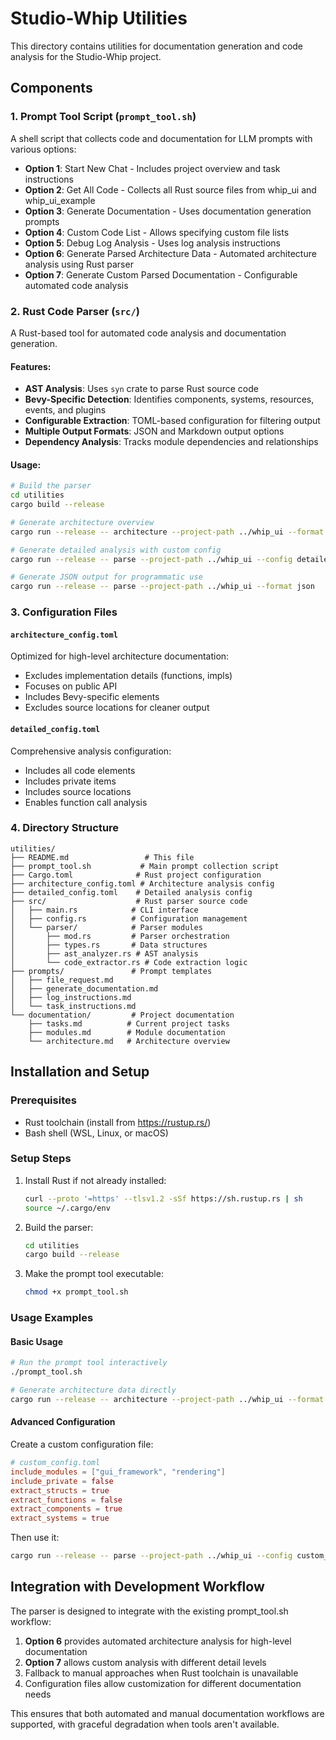 # Studio-Whip Utilities

This directory contains utilities for documentation generation and code analysis for the Studio-Whip project.

## Components

### 1. Prompt Tool Script (`prompt_tool.sh`)
A shell script that collects code and documentation for LLM prompts with various options:

- **Option 1**: Start New Chat - Includes project overview and task instructions
- **Option 2**: Get All Code - Collects all Rust source files from whip_ui and whip_ui_example
- **Option 3**: Generate Documentation - Uses documentation generation prompts
- **Option 4**: Custom Code List - Allows specifying custom file lists
- **Option 5**: Debug Log Analysis - Uses log analysis instructions
- **Option 6**: Generate Parsed Architecture Data - Automated architecture analysis using Rust parser
- **Option 7**: Generate Custom Parsed Documentation - Configurable automated code analysis

### 2. Rust Code Parser (`src/`)
A Rust-based tool for automated code analysis and documentation generation.

#### Features:
- **AST Analysis**: Uses `syn` crate to parse Rust source code
- **Bevy-Specific Detection**: Identifies components, systems, resources, events, and plugins
- **Configurable Extraction**: TOML-based configuration for filtering output
- **Multiple Output Formats**: JSON and Markdown output options
- **Dependency Analysis**: Tracks module dependencies and relationships

#### Usage:
```bash
# Build the parser
cd utilities
cargo build --release

# Generate architecture overview
cargo run --release -- architecture --project-path ../whip_ui --format markdown

# Generate detailed analysis with custom config
cargo run --release -- parse --project-path ../whip_ui --config detailed_config.toml --format markdown

# Generate JSON output for programmatic use
cargo run --release -- parse --project-path ../whip_ui --format json
```

### 3. Configuration Files

#### `architecture_config.toml`
Optimized for high-level architecture documentation:
- Excludes implementation details (functions, impls)
- Focuses on public API
- Includes Bevy-specific elements
- Excludes source locations for cleaner output

#### `detailed_config.toml`
Comprehensive analysis configuration:
- Includes all code elements
- Includes private items
- Includes source locations
- Enables function call analysis

### 4. Directory Structure

```
utilities/
├── README.md                 # This file
├── prompt_tool.sh           # Main prompt collection script
├── Cargo.toml              # Rust project configuration
├── architecture_config.toml # Architecture analysis config
├── detailed_config.toml    # Detailed analysis config
├── src/                    # Rust parser source code
│   ├── main.rs            # CLI interface
│   ├── config.rs          # Configuration management
│   └── parser/            # Parser modules
│       ├── mod.rs         # Parser orchestration
│       ├── types.rs       # Data structures
│       ├── ast_analyzer.rs # AST analysis
│       └── code_extractor.rs # Code extraction logic
├── prompts/               # Prompt templates
│   ├── file_request.md
│   ├── generate_documentation.md
│   ├── log_instructions.md
│   └── task_instructions.md
└── documentation/         # Project documentation
    ├── tasks.md          # Current project tasks
    ├── modules.md        # Module documentation
    └── architecture.md   # Architecture overview
```

## Installation and Setup

### Prerequisites
- Rust toolchain (install from https://rustup.rs/)
- Bash shell (WSL, Linux, or macOS)

### Setup Steps
1. Install Rust if not already installed:
   ```bash
   curl --proto '=https' --tlsv1.2 -sSf https://sh.rustup.rs | sh
   source ~/.cargo/env
   ```

2. Build the parser:
   ```bash
   cd utilities
   cargo build --release
   ```

3. Make the prompt tool executable:
   ```bash
   chmod +x prompt_tool.sh
   ```

### Usage Examples

#### Basic Usage
```bash
# Run the prompt tool interactively
./prompt_tool.sh

# Generate architecture data directly
cargo run --release -- architecture --project-path ../whip_ui --format markdown
```

#### Advanced Configuration
Create a custom configuration file:
```toml
# custom_config.toml
include_modules = ["gui_framework", "rendering"]
include_private = false
extract_structs = true
extract_functions = false
extract_components = true
extract_systems = true
```

Then use it:
```bash
cargo run --release -- parse --project-path ../whip_ui --config custom_config.toml
```

## Integration with Development Workflow

The parser is designed to integrate with the existing prompt_tool.sh workflow:

1. **Option 6** provides automated architecture analysis for high-level documentation
2. **Option 7** allows custom analysis with different detail levels
3. Fallback to manual approaches when Rust toolchain is unavailable
4. Configuration files allow customization for different documentation needs

This ensures that both automated and manual documentation workflows are supported, with graceful degradation when tools aren't available.